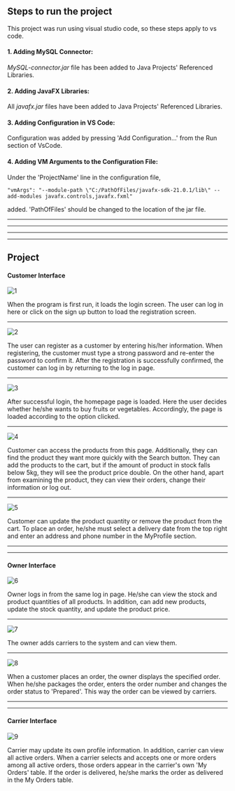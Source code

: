 
## Steps to run the project

This project was run using visual studio code, so these steps apply to vs code.


#### 1. Adding MySQL Connector:
*MySQL-connector.jar* file has been added to Java Projects' Referenced Libraries.

#### 2. Adding JavaFX Libraries:
All *javafx.jar* files have been added to Java Projects' Referenced Libraries.

#### 3. Adding Configuration in VS Code:
Configuration was added by pressing 'Add Configuration...' from the Run section of VsCode.

#### 4. Adding VM Arguments to the Configuration File:
Under the 'ProjectName' line in the configuration file,

    "vmArgs": "--module-path \"C:/PathOfFiles/javafx-sdk-21.0.1/lib\" --add-modules javafx.controls,javafx.fxml"

added. 'PathOfFiles' should be changed to the location of the jar file.

____
____
____
____


## Project

#### Customer Interface

![1](https://github.com/YamurBirinci/YOOHGreengrocer/assets/99952328/530c9bbb-ef02-482a-9c7c-15f55ab69b58)


When the program is first run, it loads the login screen. The user can log in here or click on the sign up button to load the registration screen.

____

![2](https://github.com/YamurBirinci/YOOHGreengrocer/assets/99952328/8a6f8156-fc19-488f-849b-9ac5d1aff586)


The user can register as a customer by entering his/her information. When registering, the customer must type a strong password and re-enter the password to confirm it. After the registration is successfully confirmed, the customer can log in by returning to the log in page.

____

![3](https://github.com/YamurBirinci/YOOHGreengrocer/assets/99952328/14efb8a2-b4b8-49d7-84d0-1f84d62fd3b6)


After successful login, the homepage page is loaded. Here the user decides whether he/she wants to buy fruits or vegetables. Accordingly, the page is loaded according to the option clicked.

____

![4](https://github.com/YamurBirinci/YOOHGreengrocer/assets/99952328/ca57d564-31ec-4c21-b559-fb326fabcb55)


Customer can access the products from this page. Additionally, they can find the product they want more quickly with the Search button. They can add the products to the cart, but if the amount of product in stock falls below 5kg, they will see the product price double. On the other hand, apart from examining the product, they can view their orders, change their information or log out.

____

![5](https://github.com/YamurBirinci/YOOHGreengrocer/assets/99952328/8bb5491a-5c49-4a45-884c-2568fb2f609b)

Customer can update the product quantity or remove the product from the cart. To place an order, he/she must select a delivery date from the top right and enter an address and phone number in the MyProfile section.

____
____

#### Owner Interface

![6](https://github.com/YamurBirinci/YOOHGreengrocer/assets/99952328/5c562112-988c-494a-a29f-2bd33b20c676)

Owner logs in from the same log in page. He/she can view the stock and product quantities of all products. In addition, can add new products, update the stock quantity, and update the product price.

____

![7](https://github.com/YamurBirinci/YOOHGreengrocer/assets/99952328/25aac43e-919e-488c-b2a6-0d901aee3c62)

The owner adds carriers to the system and can view them.

____

![8](https://github.com/YamurBirinci/YOOHGreengrocer/assets/99952328/78af611b-7a5c-43b3-a4d6-e42bb1d1a026)

When a customer places an order, the owner displays the specified order. When he/she packages the order, enters the order number and changes the order status to 'Prepared'. This way the order can be viewed by carriers.

____
____

#### Carrier Interface

![9](https://github.com/YamurBirinci/YOOHGreengrocer/assets/99952328/103d514d-aa21-46c9-ad64-d6b94da35d02)

Carrier may update its own profile information. In addition, carrier can view all active orders. When a carrier selects and accepts one or more orders among all active orders, those orders appear in the carrier's own 'My Orders' table. If the order is delivered, he/she marks the order as delivered in the My Orders table.



